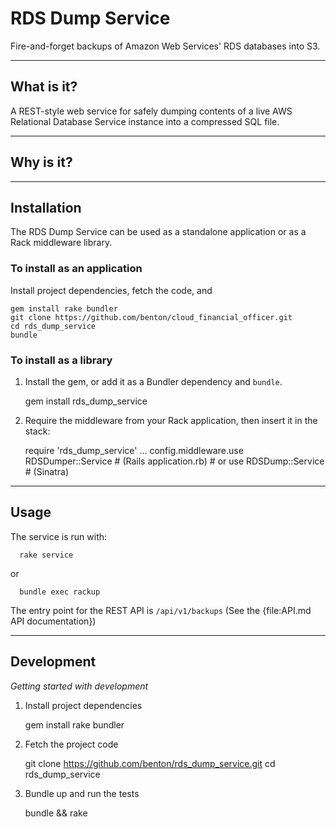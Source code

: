 RDS Dump Service 
================
Fire-and-forget backups of Amazon Web Services' RDS databases into S3.

----------------
What is it?
----------------
A REST-style web service for safely dumping contents of a live AWS 
Relational Database Service instance into a compressed SQL file.

----------------
Why is it?
----------------


----------------
Installation
----------------
The RDS Dump Service can be used as a standalone application or as a Rack 
middleware library.

###   To install as an application  ###

Install project dependencies, fetch the code, and 

    gem install rake bundler
    git clone https://github.com/benton/cloud_financial_officer.git
    cd rds_dump_service
    bundle

###   To install as a library   ###

  1) Install the gem, or add it as a Bundler dependency and `bundle`.

        gem install rds_dump_service

  2) Require the middleware from your Rack application, then insert it
    in the stack:

        require 'rds_dump_service'
        ...
        config.middleware.use RDSDumper::Service  # (Rails application.rb)
                                                  # or
        use RDSDump::Service                      # (Sinatra)


----------------
Usage
----------------
The service is run with:

      rake service
or

      bundle exec rackup

The entry point for the REST API is `/api/v1/backups`
(See the {file:API.md API documentation})


----------------
Development
----------------

*Getting started with development*

1) Install project dependencies

    gem install rake bundler

2) Fetch the project code

    git clone https://github.com/benton/rds_dump_service.git
    cd rds_dump_service

3) Bundle up and run the tests

    bundle && rake

